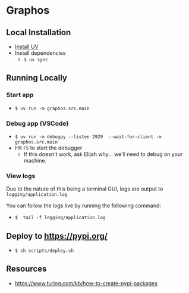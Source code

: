 # Graphos

## Local Installation

-   [Install UV](https://docs.astral.sh/uv/getting-started/installation/)
-   Install dependencies
    -   `$ uv sync`

## Running Locally

### Start app

-   `$ uv run -m graphos.src.main`

### Debug app (VSCode)

-   `$ uv run -m debugpy --listen 2929  --wait-for-client -m graphos.src.main`
-   Hit `F5` to start the debugger
    -   If this doesn't work, ask Elijah why... we'll need to debug on your machine.

### View logs

Due to the nature of this being a terminal GUI, logs are output to `logging/application.log`

You can follow the logs live by running the following command:

-   `$  tail -f logging/application.log`

## Deploy to https://pypi.org/

-   `$ sh scripts/deploy.sh`

## Resources

-   https://www.turing.com/kb/how-to-create-pypi-packages
